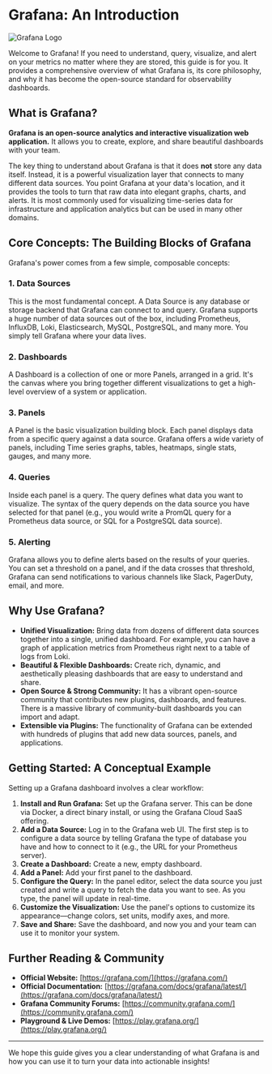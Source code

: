 # Grafana: An Introduction

![Grafana Logo](https://grafana.com/static/assets/img/grafana_logo_wordmark_horizontal-dark-background.svg)

Welcome to Grafana! If you need to understand, query, visualize, and alert on your metrics no matter where they are stored, this guide is for you. It provides a comprehensive overview of what Grafana is, its core philosophy, and why it has become the open-source standard for observability dashboards.

## What is Grafana?

**Grafana is an open-source analytics and interactive visualization web application.** It allows you to create, explore, and share beautiful dashboards with your team.

The key thing to understand about Grafana is that it does **not** store any data itself. Instead, it is a powerful visualization layer that connects to many different data sources. You point Grafana at your data's location, and it provides the tools to turn that raw data into elegant graphs, charts, and alerts. It is most commonly used for visualizing time-series data for infrastructure and application analytics but can be used in many other domains.

## Core Concepts: The Building Blocks of Grafana

Grafana's power comes from a few simple, composable concepts:

### 1. Data Sources
This is the most fundamental concept. A Data Source is any database or storage backend that Grafana can connect to and query. Grafana supports a huge number of data sources out of the box, including Prometheus, InfluxDB, Loki, Elasticsearch, MySQL, PostgreSQL, and many more. You simply tell Grafana where your data lives.

### 2. Dashboards
A Dashboard is a collection of one or more Panels, arranged in a grid. It's the canvas where you bring together different visualizations to get a high-level overview of a system or application.

### 3. Panels
A Panel is the basic visualization building block. Each panel displays data from a specific query against a data source. Grafana offers a wide variety of panels, including Time series graphs, tables, heatmaps, single stats, gauges, and many more.

### 4. Queries
Inside each panel is a query. The query defines what data you want to visualize. The syntax of the query depends on the data source you have selected for that panel (e.g., you would write a PromQL query for a Prometheus data source, or SQL for a PostgreSQL data source).

### 5. Alerting
Grafana allows you to define alerts based on the results of your queries. You can set a threshold on a panel, and if the data crosses that threshold, Grafana can send notifications to various channels like Slack, PagerDuty, email, and more.

## Why Use Grafana?

* **Unified Visualization:** Bring data from dozens of different data sources together into a single, unified dashboard. For example, you can have a graph of application metrics from Prometheus right next to a table of logs from Loki.
* **Beautiful & Flexible Dashboards:** Create rich, dynamic, and aesthetically pleasing dashboards that are easy to understand and share.
* **Open Source & Strong Community:** It has a vibrant open-source community that contributes new plugins, dashboards, and features. There is a massive library of community-built dashboards you can import and adapt.
* **Extensible via Plugins:** The functionality of Grafana can be extended with hundreds of plugins that add new data sources, panels, and applications.

## Getting Started: A Conceptual Example

Setting up a Grafana dashboard involves a clear workflow:

1.  **Install and Run Grafana:** Set up the Grafana server. This can be done via Docker, a direct binary install, or using the Grafana Cloud SaaS offering.
2.  **Add a Data Source:** Log in to the Grafana web UI. The first step is to configure a data source by telling Grafana the type of database you have and how to connect to it (e.g., the URL for your Prometheus server).
3.  **Create a Dashboard:** Create a new, empty dashboard.
4.  **Add a Panel:** Add your first panel to the dashboard.
5.  **Configure the Query:** In the panel editor, select the data source you just created and write a query to fetch the data you want to see. As you type, the panel will update in real-time.
6.  **Customize the Visualization:** Use the panel's options to customize its appearance—change colors, set units, modify axes, and more.
7.  **Save and Share:** Save the dashboard, and now you and your team can use it to monitor your system.

## Further Reading & Community

* **Official Website:** [https://grafana.com/](https://grafana.com/)
* **Official Documentation:** [https://grafana.com/docs/grafana/latest/](https://grafana.com/docs/grafana/latest/)
* **Grafana Community Forums:** [https://community.grafana.com/](https://community.grafana.com/)
* **Playground & Live Demos:** [https://play.grafana.org/](https://play.grafana.org/)

---
We hope this guide gives you a clear understanding of what Grafana is and how you can use it to turn your data into actionable insights!